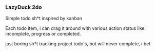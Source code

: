 ### LazyDuck 2do
Simple todo sh*t inspired by kanban

Each todo item, i can drag it around with various action status like incomplete, progress or completed.

just boring sh*t tracking project todo's, but will never complete, i bet